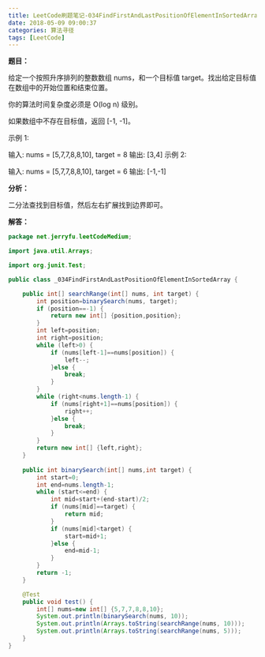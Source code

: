 ```yaml
---
title: LeetCode刷题笔记-034FindFirstAndLastPositionOfElementInSortedArray
date: 2018-05-09 09:00:37
categories: 算法寻径
tags: [LeetCode]
---
```

**题目：**

给定一个按照升序排列的整数数组 nums，和一个目标值 target。找出给定目标值在数组中的开始位置和结束位置。

你的算法时间复杂度必须是 O(log n) 级别。

如果数组中不存在目标值，返回 [-1, -1]。

示例 1:

输入: nums = [5,7,7,8,8,10], target = 8
输出: [3,4]
示例 2:

输入: nums = [5,7,7,8,8,10], target = 6
输出: [-1,-1]

**分析：**

二分法查找到目标值，然后左右扩展找到边界即可。

**解答：**

````java
package net.jerryfu.leetCodeMedium;

import java.util.Arrays;

import org.junit.Test;

public class _034FindFirstAndLastPositionOfElementInSortedArray {

	public int[] searchRange(int[] nums, int target) {
	    int position=binarySearch(nums, target);
	    if (position==-1) {
			return new int[] {position,position};
		}
	    int left=position;
	    int right=position;
	    while (left>0) {
			if (nums[left-1]==nums[position]) {
				left--;
			}else {
				break;
			}
		}
	    while (right<nums.length-1) {
			if (nums[right+1]==nums[position]) {
				right++;
			}else {
				break;
			}
		}
		return new int[] {left,right};
	}
	
	public int binarySearch(int[] nums,int target) {
		int start=0;
		int end=nums.length-1;
		while (start<=end) {
			int mid=start+(end-start)/2;
			if (nums[mid]==target) {
				return mid;
			}
			if (nums[mid]<target) {
				start=mid+1;
			}else {
				end=mid-1;
			}
		}
		return -1;
	}

	@Test
	public void test() {
		int[] nums=new int[] {5,7,7,8,8,10};
		System.out.println(binarySearch(nums, 10));
		System.out.println(Arrays.toString(searchRange(nums, 10)));
		System.out.println(Arrays.toString(searchRange(nums, 5)));
	}
}

````

